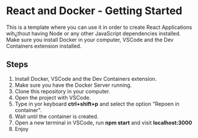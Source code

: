 # React and Docker - Getting Started

This is a template where you can use it in order to create React Applications wih¿thout having Node or any other JavaScript
dependencies installed. Make sure you install Docker in your computer, VSCode and the Dev Containers extension installed.

## Steps

1. Install Docker, VSCode and the Dev Containers extension.
2. Make sure you have the Docker Server running.
3. Clone this repository in your computer.
4. Open the project with VSCode.
5. Type in yor keyboard **ctrl+shift+p** and select the option "Repoen in container".
6. Wait until the container is created.
7. Open a new terminal in VSCode, run **npm start** and visit **localhost:3000**
8. Enjoy
